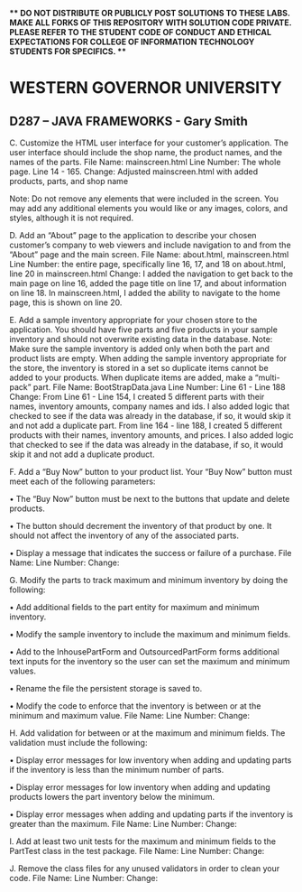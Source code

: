 <strong>** DO NOT DISTRIBUTE OR PUBLICLY POST SOLUTIONS TO THESE LABS. MAKE ALL FORKS OF THIS REPOSITORY WITH SOLUTION CODE PRIVATE. PLEASE REFER TO THE STUDENT CODE OF CONDUCT AND ETHICAL EXPECTATIONS FOR COLLEGE OF INFORMATION TECHNOLOGY STUDENTS FOR SPECIFICS. ** </strong>

# WESTERN GOVERNOR UNIVERSITY
## D287 – JAVA FRAMEWORKS - Gary Smith

C.  Customize the HTML user interface for your customer’s application. The user interface should include the shop name, the product names, and the names of the parts.
File Name: mainscreen.html
Line Number: The whole page. Line 14 - 165.
Change: Adjusted mainscreen.html with added products, parts, and shop name

Note: Do not remove any elements that were included in the screen. You may add any additional elements you would like or any images, colors, and styles, although it is not required.


D.  Add an “About” page to the application to describe your chosen customer’s company to web viewers and include navigation to and from the “About” page and the main screen.
File Name: about.html, mainscreen.html
Line Number: the entire page, specifically line 16, 17, and 18 on about.html, line 20 in mainscreen.html
Change: I added the navigation to get back to the main page on line 16, added the page title on line 17, and about information on line 18. In mainscreen.html, I added the ability to navigate to the home page, this is shown on line 20.

E.  Add a sample inventory appropriate for your chosen store to the application. You should have five parts and five products in your sample inventory and should not overwrite existing data in the database.
Note: Make sure the sample inventory is added only when both the part and product lists are empty. When adding the sample inventory appropriate for the store, the inventory is stored in a set so duplicate items cannot be added to your products. When duplicate items are added, make a “multi-pack” part.
File Name: BootStrapData.java
Line Number: Line 61 - Line 188
Change: From Line 61 - Line 154, I created 5 different parts with their names, inventory amounts, company names and ids. I also added logic that checked to see if the data was already in the database, if so, it would skip it and not add a duplicate part.
From line 164 - line 188, I created 5 different products with their names, inventory amounts,  and prices. I also added logic that checked to see if the data was already in the database, if so, it would skip it and not add a duplicate product.

F.  Add a “Buy Now” button to your product list. Your “Buy Now” button must meet each of the following parameters:

•   The “Buy Now” button must be next to the buttons that update and delete products.

•   The button should decrement the inventory of that product by one. It should not affect the inventory of any of the associated parts.

•   Display a message that indicates the success or failure of a purchase.
File Name:
Line Number:
Change:

G. Modify the parts to track maximum and minimum inventory by doing the following:

•   Add additional fields to the part entity for maximum and minimum inventory.

•   Modify the sample inventory to include the maximum and minimum fields.

•   Add to the InhousePartForm and OutsourcedPartForm forms additional text inputs for the inventory so the user can set the maximum and minimum values.

•   Rename the file the persistent storage is saved to.

•   Modify the code to enforce that the inventory is between or at the minimum and maximum value.
File Name:
Line Number:
Change:

H. Add validation for between or at the maximum and minimum fields. The validation must include the following:

•   Display error messages for low inventory when adding and updating parts if the inventory is less than the minimum number of parts.

•   Display error messages for low inventory when adding and updating products lowers the part inventory below the minimum.

•   Display error messages when adding and updating parts if the inventory is greater than the maximum.
File Name:
Line Number:
Change:

I.  Add at least two unit tests for the maximum and minimum fields to the PartTest class in the test package.
File Name:
Line Number:
Change:

J.  Remove the class files for any unused validators in order to clean your code.
File Name:
Line Number:
Change: